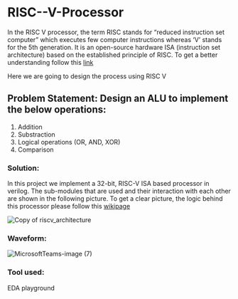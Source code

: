 # RISC--V-Processor

In the RISC V processor, the term RISC stands for “reduced instruction set computer” which executes few computer instructions whereas ‘V’ stands for the 5th generation. It is an open-source hardware ISA (instruction set architecture) based on the established principle of RISC.
To get a better understanding follow this [link](https://github.com/muneeb-mbytes/computerArchitectureCourse/wiki)

Here we are going to design the process using RISC V
## Problem Statement: Design an ALU to implement the below operations:
1) Addition 
2) Substraction
3) Logical operations (OR, AND, XOR) 
4) Comparison

### Solution:
In this project we implement a 32-bit, RISC-V ISA based processor in verilog. The sub-modules that are used and their interaction with each other are shown in the following picture.
To get a clear picture, the logic behind this processor please follow this [wikipage](https://github.com/rakshitharnayak/RISC--V-Processor/wiki)

![Copy of riscv_architecture](https://github.com/rakshitharnayak/RISC--V-Processor/assets/73732585/87496bb0-32a1-4d2c-a78d-d43ee45cd442)

### Waveform:

![MicrosoftTeams-image (7)](https://github.com/rakshitharnayak/RISC--V-Processor/assets/73732585/61503c28-4706-4a2b-a573-3c8609b4af15)


### Tool used:
EDA playground
